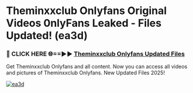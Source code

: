 # Theminxxclub Onlyfans Original Videos 0nlyFans Leaked - Files Updated! (ea3d)

<h3>🔴 CLICK HERE 🌐==►► <a href="https://tinyurl.com/brd5kh86" rel="nofollow">Theminxxclub Onlyfans Updated Files</a></h3>

Get Theminxxclub Onlyfans and all content. Now you can access all videos and pictures of Theminxxclub Onlyfans. New Updated Files 2025!

[![ea3d](https://i.imgur.com/K7sEzmb.gif)](https://tinyurl.com/brd5kh86)
